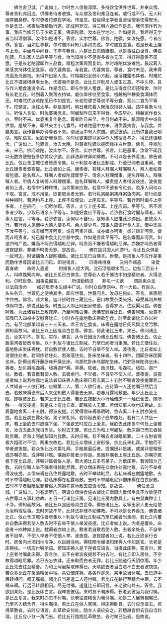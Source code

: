 <!-- { "loadSidebar": true } -->
　　佛住舍卫城。广说如上。尔时世人信敬深厚。多持饮食供养世尊。并奉众僧。尊者舍利弗目连。供佛者侍者收摄。与众僧及舍利弗目连者。或行或不行。无人料理停置臭秽。尔时尊者陀骠在学地。作是念。若我得无学者当营理僧事使得安乐。作是念已。初夜后夜精勤行道。即成阿罗汉。得三明六通已作是念。我何须作有为事。我应当修习乐于少欲无事。佛语陀骠。汝本在学地时。作如是言。我若得无学者当料理僧事。汝作如是语不。答言。实尔世尊。佛言。陀骠。如汝先愿。今者应作。答言。当如世尊教。尔时僧即拜知九事如先说。尔时随宜差食。若是长老上座与上食。中坐与中间食。下座与粗食。六群比丘怨情嫌恨。以是事往白世尊。佛语陀骠。凡出家人法应平等与食。汝当知得少不足得多者亦无厌。得好得恶俱不周悉。于是长老陀骠即作三品食。精粗次第周而复始。尔时难陀优波难陀。晨起着入聚落衣持钵往至食家。语优婆夷言。与我食。优婆夷言。尊者。食时未至。我未得洗面及洗器物。未得作出家人食。时檀越妇女弱小方起。澡浴裸露形体者。时难陀比丘不摄诸根纵看女色。优婆夷作是念。此比丘非毗尼人或生过恶。不中久停。且与作人粗食速遣令去。作是念已。即与作使人粗食。是比丘得食已即还精舍。尔时有长老比丘。时到着入聚落衣持钵。威仪庠序往至食家。檀越施种种美食满钵而还。时难陀优波难陀见已作如是言。长老陀骠世尊说平等分食。观此二食为平等不。陀骠言。汝往太早。非是食时。明日难陀着入聚落衣持钵入城。路中看象斗马斗。听俗人言论。时优婆夷念言。阿阇梨昨日来不得食。今应早办。檀越家作食久办。至时不来。优婆夷复作是念。尊者昨日来早。今日何故不来。祇洹精舍中或有供僧。是故不来。即共夫主小儿食尽。时难陀逼中方来。语优婆夷言。与我食。优婆夷言。我作食早办待尊者不来。谓祇洹中有人供僧。谓受彼请。此所供食我已啖尽。难陀语言。汝欲断我食耶。尔时优婆夷即以家中作人残宿食与之。得已还诣精舍。广说如上。陀骠言。汝去太晚。时尊者陀骠以是因缘往白世尊。佛言。呼难陀来。来已。佛问难陀。汝实尔不。答言。实尔世尊。佛言。此是恶事。汝常不闻我以无数方便毁呰多欲赞叹少欲。此非法非律非如佛教。不可以是长养善法。佛告诸比丘。依止舍卫城住者皆悉令集。以十利故与诸比丘制戒。乃至已闻者当重闻。若比丘嫌责者波夜提。比丘者如上说。嫌责者。若拜人拜嘱人拜嘱嘱人。拜人者如尊者陀骠。是名拜人。拜嘱人者如陀骠摩罗子。倩余人料理僧事。是名拜嘱人。拜嘱嘱人者。所倩人复转倩人料理僧事。是名拜嘱嘱人。嫌责是人者得波夜提。波夜提者如上说。若僧中行种种饼。当次第来应取。若意中不欲者令过去。若净人问何以不取。答言。戒不用是。欲更取余者无罪。若行乳粥酪粥胡麻粥鱼肉粥。若行如是种种粥时。若满杓与上座。上座不应便受。上座应言。平等与。若行肉时偏与上座多者。上座应问。一切尽尔耶。答言。止与上座多耳。上座应语。平等与。若不须多者少取。少取已语余人平等与。如是好食应平等与。若沙弥行食时偏与师者。知事人应言。平等与。若沙弥言。汝何以不自行。是知事人应推此沙弥出。更使余人行。若行食人见僧中大德人便多与。余人便少与。知事人应语行食人言。僧中无高下汝平等与。或有嫌而非呵责。或有呵责非嫌。或亦嫌亦呵责。或非嫌非呵责。嫌而非呵责者。持己器中食比比坐器中食。作如是言此平等不。是名嫌而非呵责。如是四句广说。嫌而不呵责得越毗尼罪。呵责而不嫌者得越毗尼罪。亦嫌亦呵责者得波夜提罪。非嫌不呵责无罪。是故说。
　　佛在跋只国人间游行。与比丘众俱至一故河边。时诸捕鱼人捉网捕鱼。诸比丘见已白佛言。世尊。是捕鱼人不应作是事而勤作世尊因诸比丘问已。即说偈言。
　　已得难得身　　云何作诸恶
　　染爱着身故　　命终入恶道
　　时捕鱼人捉大网。沈石浮瓠顺水而上。边各二百五十人。叫唤挽网向岸。诸比丘见已白佛言。世尊此人若于佛法中如是精进者。大得法利。尔时世尊。因事说偈言。
　　所谓勤精进　　非名一切欲
　　谓能离众恶　　以法自活命
　　如迦毗罗本生经中广说。尔时众鱼堕网中。有一大鱼。有百头。头头各异。世尊见之便唤其字。即应世尊。世尊问言。汝母在何处。答言。某圊厕中作虫。佛言。此大鱼。迦叶佛时作三藏比丘。恶口故受杂类头报。母受其利养故作厕中虫。佛说此因缘。时五百人即止网出家修道。皆得罗汉。住跋渠河边。佛告阿难。为此诸客比丘敷床座。乃至阿难白佛。愿佛安慰客比丘。佛告阿难。汝自不知我已入四禅中安慰客比丘。尔时各在露地敷床褥欲乞食。时至此诸比丘各以神力。有至北郁单越者三十三天者。龙王宫乞食者。床褥在露地日炙风飘尘坌污秽。佛知而故问。诸比丘以上因缘具白世尊。佛言。待此诸比丘来。来已。佛问诸比丘。汝实尔不。答言。实尔。佛言。从今日因汝为诸比丘制戒。佛告诸比丘。依止跋渠河者皆悉令集。以十利故与诸比丘制戒。乃至已闻者当重闻。若比丘僧住处。露地卧床坐床褥枕。若自敷若使人敷。去时不自举不使人举。波夜提。比丘者如上说僧住处者。若阿练若住处。若聚落住处。卧床坐床者。有十四种。团脚卧床团脚坐床。卧褥坐褥开藤卧床开藤坐床。乌那陀卧床乌那陀坐床。陀弥卧床陀弥坐床。褥者。劫贝褥毛毳褥。毡褥迦尸褥。草褥。枕者。劫贝枕。毛毳枕。毡枕。迦尸枕。敷者。若自敷若使人敷。去者余行。不举者。不自举不使人举。波夜提。波夜提者如上说若欲露地说法者知床褥人敷床褥已若去离二十五肘不嘱者波夜提罪若二人共知者一人欲行时。应嘱第二人。第二人欲行者。应待第一人还付嘱已然后当去。若敷床褥讫有后人来坐知敷人得舍去无罪。若春月露地敷置。年少比丘坐上眠。即嘱彼比丘。若床上无比丘者。若比丘夜起大小行触僧床一一触已舍去。随所触一一得波夜提。若是床上有比丘者。即嘱彼人无罪。若僧知事人欲付床褥故。出着露地舍离二十五肘。得波夜提。若受得僧床褥暴晒时。舍去离二十五肘亦波夜提。若比丘病在露处眠。弟子来礼师。若师起去弟子应举覆处。若有二人共坐一床。若上坐欲去时应嘱下坐。下坐欲去时应白上坐言。我欲去此床当举何处上坐若言。汝自去此床我自当举。尔时去无罪。若比丘为和上阿阇梨。敷床褥已而去者越毗尼罪。若和上阿阇梨知为我敷。去时应嘱。若不嘱去者越毗尼罪。二十五肘者得极大粗雨时不彻。两重衣故也。若比丘众僧床上安形像。余比丘来礼拜。手触而不举者波夜提。若众多比丘次第礼拜。手触属最后者。或嘱授非是属。或属非是嘱授或亦嘱亦属。或非嘱非属。嘱而非属者沙弥是。属而非嘱者上座比丘是。亦嘱亦属者下座比丘是。非嘱非属者俗人是。若大德比丘多有弟子。为敷床褥。若师知为己敷。去时应嘱人举不嘱者得越毗尼罪。若众僧床褥在众僧住处露地敷。去时不举者得波夜提。众僧床褥在私住处露地敷。去时不举越毗尼。若私床褥在僧露地敷。去时不举得越毗尼罪。若私床褥在私露地敷。去时不举越毗尼罪僧床褥在白衣家敷。去时不举者越毗尼罪若俗人床褥在露地敷去应语令知。是故说。
　　佛住舍卫城。广说如上。时有婆罗门。宿请众僧供食施衣诸比丘僧房内敷僧坐具不收敛便径去世尊以五事利益故。五日一行诸比丘房。见诸比丘房内敷具上。有虫鼠粪秽尘土不净。佛知而故问。诸比丘以是因缘具白世尊。佛告诸比丘。汝等出家人更无给使为汝料理后事。去时何故不举。此非法非律不如佛教。不可以是长养善法。佛告诸比丘。依止舍卫城住者尽集以十利故与诸比丘制戒乃至已闻者当重闻。若比丘内覆处自敷床褥若使人敷去时不自举不使人举波夜提。比丘者如上说。内者是覆处。床座者十四种如上说。枕褥者亦如上说。敷者若自敷若使人敷。去者余处去。不自举者不自举。不使人举者不使他人举。波夜提。波夜提者如上说。若比丘欲余行去时。房舍内水洒扫地令净。以巨磨涂地。褥枕晒令燥语知床褥人作如是言。长老是床褥枕。一切应付嘱示语。若知床褥人是下座者应语言。当摄此床褥。答言尔。若上座者付嘱此床褥。答言尔。去不白者波夜提若不白去时。有比丘即入房住。不空故得越毗尼罪。若已去忘衣钵。还来取而白者无罪。若比丘随道行天阴欲雨。年少比丘先去往至精舍。为和上阿阇梨取床褥已。天晴欲去者当白若不白去者波夜提。若众多比丘在聚落精舍中宿。共受僧床褥。各各作是念。某甲故当付嘱。去已道中展转相问。都无嘱者。诸比丘当差遣二人还付嘱。若比丘在路行至精舍中宿。去不嘱床褥。行远已转展相问。尽无付嘱。道逢比丘即问言。长老欲何处去。答言。我欲到某处。是比丘即白言。我昨夜彼宿。来时忘不嘱床褥。长老到彼当为我付嘱。是比丘复言。我来时亦忘不付嘱。长老往彼精舍为我付嘱。如是二人展转相嘱已。乃至齐入精舍界。得名嘱授。若比丘在俗人家宿。得床褥卧具。去时应示语去。若得草敷者。去时应语言。此草欲安何处。随主人语应安之。若檀越言但去我自当料理。比丘应小敛一角而去。若比丘行路挽乱草敷坐。去时聚已当去。是故说。
